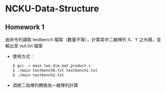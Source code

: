 # NCKU-Data-Structure

## Homework 1

由命令列讀取 testbench 檔案（數量不等），計算其中二維陣列 X、Y 之內積，並輸出至 out.txt 檔案

+ 使用方式：
  ```bash
  $ gcc -o main two_dim_mat_product.c
  $ ./main testbench0.txt testbench1.txt
  $ ./main testbench2.txt
  ```
+ 須將二為陣列轉換為一維陣列計算
